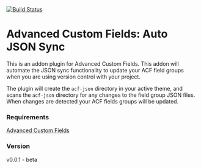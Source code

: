 [![Build Status](https://travis-ci.org/jawittdesigns/advanced-custom-fields-auto-json-sync.svg?branch=master)](https://travis-ci.org/jawittdesigns/advanced-custom-fields-auto-json-sync)

# Advanced Custom Fields: Auto JSON Sync #
This is an addon plugin for Advanced Custom Fields. This addon will automate the JSON sync functionality to update your ACF field groups when you are using version control with your project.

The plugin will create the `acf-json` directory in your active theme, and scans the `acf-json` directory for any changes to the field group JSON files. When changes are detected your ACF fields groups will be updated.

### Requirements ###
[Advanced Custom Fields](https://wordpress.org/plugins/advanced-custom-fields/)

### Version ###
v0.0.1 - beta
